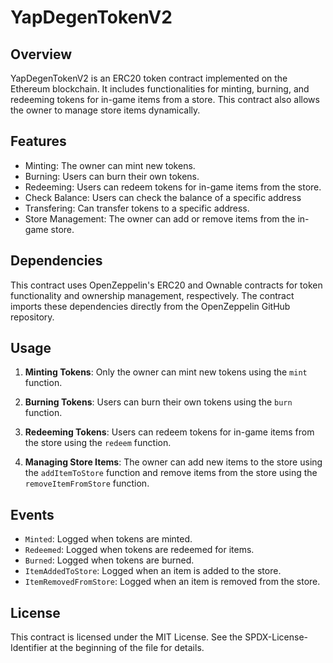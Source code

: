 # YapDegenTokenV2

## Overview

YapDegenTokenV2 is an ERC20 token contract implemented on the Ethereum blockchain. It includes functionalities for minting, burning, and redeeming tokens for in-game items from a store. This contract also allows the owner to manage store items dynamically.

## Features

- Minting: The owner can mint new tokens.
- Burning: Users can burn their own tokens.
- Redeeming: Users can redeem tokens for in-game items from the store.
- Check Balance: Users can check the balance of a specific address
- Transfering: Can transfer tokens to a specific address. 
- Store Management: The owner can add or remove items from the in-game store.

## Dependencies

This contract uses OpenZeppelin's ERC20 and Ownable contracts for token functionality and ownership management, respectively. The contract imports these dependencies directly from the OpenZeppelin GitHub repository.

## Usage

1. **Minting Tokens**: Only the owner can mint new tokens using the `mint` function.

2. **Burning Tokens**: Users can burn their own tokens using the `burn` function.

3. **Redeeming Tokens**: Users can redeem tokens for in-game items from the store using the `redeem` function.

4. **Managing Store Items**: The owner can add new items to the store using the `addItemToStore` function and remove items from the store using the `removeItemFromStore` function.

## Events

- `Minted`: Logged when tokens are minted.
- `Redeemed`: Logged when tokens are redeemed for items.
- `Burned`: Logged when tokens are burned.
- `ItemAddedToStore`: Logged when an item is added to the store.
- `ItemRemovedFromStore`: Logged when an item is removed from the store.

## License

This contract is licensed under the MIT License. See the SPDX-License-Identifier at the beginning of the file for details.

